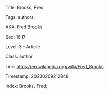 Title:  Brooks, Fred

Tags:   authors

AKA:    Fred Brooks

Seq:    16.17

Level:  3 - Article

Class:  author

Link:   https://en.wikipedia.org/wiki/Fred_Brooks

Timestamp: 20230209212848

Index:  Brooks, Fred; 
